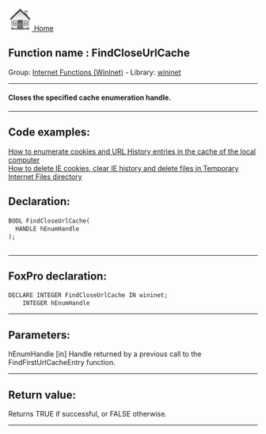 [<img src="../../images/home.png"> Home ](https://github.com/VFPX/Win32API)  

## Function name : FindCloseUrlCache
Group: [Internet Functions (WinInet)](../../functions_group.md#Internet_Functions_(WinInet))  -  Library: [wininet](../../Libraries.md#wininet)  
***  


#### Closes the specified cache enumeration handle.
***  


## Code examples:
[How to enumerate cookies and URL History entries in the cache of the local computer](../../samples/sample_350.md)  
[How to delete IE cookies, clear IE history and delete files in Temporary Internet Files directory](../../samples/sample_471.md)  

## Declaration:
```foxpro  
BOOL FindCloseUrlCache(
  HANDLE hEnumHandle
);
  
```  
***  


## FoxPro declaration:
```foxpro  
DECLARE INTEGER FindCloseUrlCache IN wininet;
	INTEGER hEnumHandle  
```  
***  


## Parameters:
hEnumHandle 
[in] Handle returned by a previous call to the FindFirstUrlCacheEntry function.  
***  


## Return value:
Returns TRUE if successful, or FALSE otherwise.   
***  

